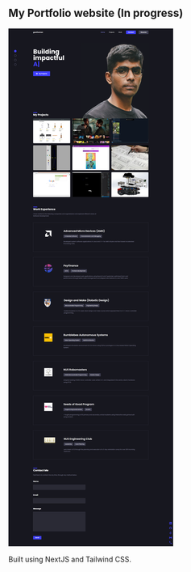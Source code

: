 ## My Portfolio website (In progress)

![Screenshot](./public/screenshot.png)

Built using NextJS and Tailwind CSS.
